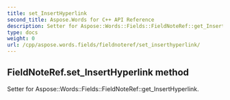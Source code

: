 ```yaml
---
title: set_InsertHyperlink
second_title: Aspose.Words for C++ API Reference
description: Setter for Aspose::Words::Fields::FieldNoteRef::get_InsertHyperlink. 
type: docs
weight: 0
url: /cpp/aspose.words.fields/fieldnoteref/set_inserthyperlink/
---
```

## FieldNoteRef.set_InsertHyperlink method


Setter for Aspose::Words::Fields::FieldNoteRef::get_InsertHyperlink. 

